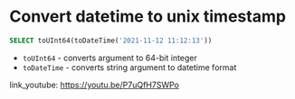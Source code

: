 # Convert datetime to unix timestamp

```sql
SELECT toUInt64(toDateTime('2021-11-12 11:12:13'))
```

- `toUInt64` - converts argument to 64-bit integer
- `toDateTime` - converts string argument to datetime format


link_youtube: https://youtu.be/P7uQfH7SWPo
